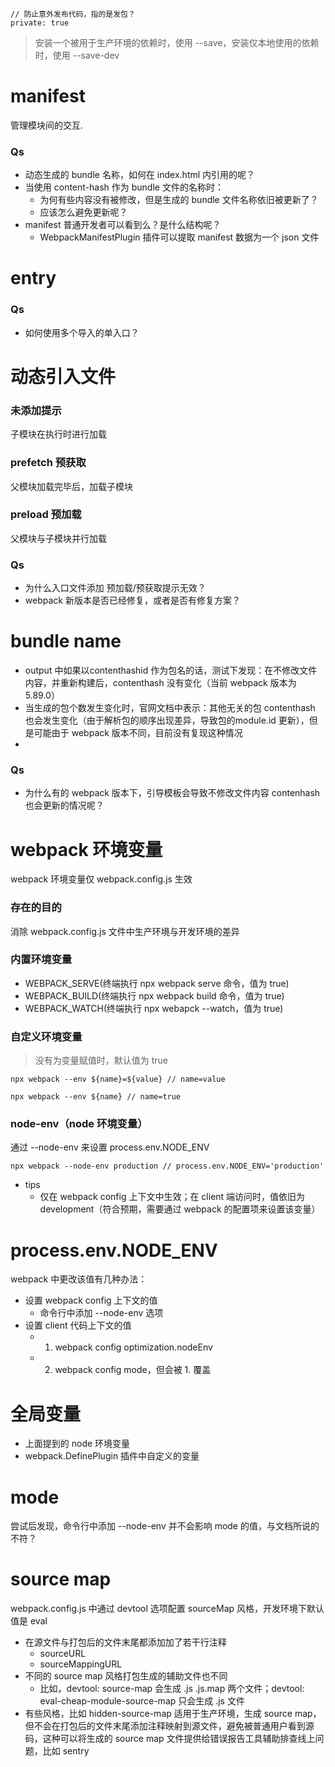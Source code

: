 ```
// 防止意外发布代码，指的是发包？
private: true
```

> 安装一个被用于生产环境的依赖时，使用 --save，安装仅本地使用的依赖时，使用 --save-dev

# manifest

管理模块间的交互.

### Qs

- 动态生成的 bundle 名称，如何在 index.html 内引用的呢？
- 当使用 content-hash 作为 bundle 文件的名称时：
  - 为何有些内容没有被修改，但是生成的 bundle 文件名称依旧被更新了？
  - 应该怎么避免更新呢？
- manifest 普通开发者可以看到么？是什么结构呢？
  - WebpackManifestPlugin 插件可以提取 manifest 数据为一个 json 文件

# entry

### Qs

- 如何使用多个导入的单入口？

# 动态引入文件

### 未添加提示
子模块在执行时进行加载

### prefetch 预获取
父模块加载完毕后，加载子模块

### preload 预加载
父模块与子模块并行加载

### Qs
- 为什么入口文件添加 预加载/预获取提示无效？
- webpack 新版本是否已经修复，或者是否有修复方案？

# bundle name
- output 中如果以contenthashid 作为包名的话，测试下发现：在不修改文件内容，并重新构建后，contenthash 没有变化（当前 webpack 版本为 5.89.0）
- 当生成的包个数发生变化时，官网文档中表示：其他无关的包 contenthash 也会发生变化（由于解析包的顺序出现差异，导致包的module.id 更新），但是可能由于 webpack 版本不同，目前没有复现这种情况
- 

### Qs
- 为什么有的 webpack 版本下，引导模板会导致不修改文件内容 contenhash 也会更新的情况呢？

# webpack 环境变量
webpack 环境变量仅 webpack.config.js 生效

### 存在的目的
消除 webpack.config.js 文件中生产环境与开发环境的差异

### 内置环境变量

- WEBPACK_SERVE(终端执行 npx webpack serve 命令，值为 true)
- WEBPACK_BUILD(终端执行 npx webpack build 命令，值为 true)
- WEBPACK_WATCH(终端执行 npx webapck --watch，值为 true)
  
### 自定义环境变量
> 没有为变量赋值时，默认值为 true
```
npx webpack --env ${name}=${value} // name=value

npx webpack --env ${name} // name=true
```

### node-env（node 环境变量）
通过 --node-env 来设置 process.env.NODE_ENV
```
npx webpack --node-env production // process.env.NODE_ENV='production'
```
- tips
  - 仅在 webpack config 上下文中生效；在 client 端访问时，值依旧为 development（符合预期，需要通过 webpack 的配置项来设置该变量）

# process.env.NODE_ENV

webpack 中更改该值有几种办法：
- 设置 webpack config 上下文的值
  - 命令行中添加 --node-env 选项
- 设置 client 代码上下文的值
  - 1. webpack config optimization.nodeEnv
  - 2. webpack config mode，但会被 1. 覆盖

# 全局变量
- 上面提到的 node 环境变量
- webpack.DefinePlugin 插件中自定义的变量

# mode
尝试后发现，命令行中添加 --node-env 并不会影响 mode 的值，与文档所说的不符？

# source map
webpack.config.js 中通过 devtool 选项配置 sourceMap 风格，开发环境下默认值是 eval

- 在源文件与打包后的文件末尾都添加加了若干行注释
  - sourceURL
  - sourceMappingURL
- 不同的 source map 风格打包生成的辅助文件也不同
  - 比如，devtool: source-map 会生成 .js .js.map 两个文件；devtool: eval-cheap-module-source-map 只会生成 .js 文件
- 有些风格，比如 hidden-source-map 适用于生产环境，生成 source map，但不会在打包后的文件末尾添加注释映射到源文件，避免被普通用户看到源码，这种可以将生成的 source map 文件提供给错误报告工具辅助排查线上问题，比如 sentry